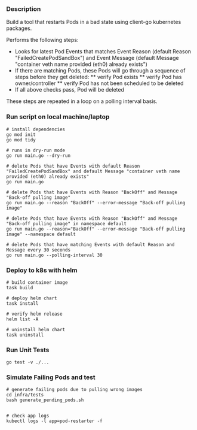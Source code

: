 ### Description

Build a tool that restarts Pods in a bad state using client-go kubernetes packages.

Performs the following steps:
* Looks for latest Pod Events that matches Event Reason (default Reason "FailedCreatePodSandBox") and Event Message (default Message "container veth name provided (eth0) already exists")
* If there are matching Pods, these Pods will go through a sequence of steps before they get deleted:
** verify Pod exists
** verify Pod has owner/controller
** verify Pod has not been scheduled to be deleted
* If all above checks pass, Pod will be deleted

These steps are repeated in a loop on a polling interval basis.


### Run script on local machine/laptop

```
# install dependencies
go mod init
go mod tidy

# runs in dry-run mode
go run main.go --dry-run

# delete Pods that have Events with default Reason "FailedCreatePodSandBox" and default Message "container veth name provided (eth0) already exists"
go run main.go

# delete Pods that have Events with Reason "BackOff" and Message "Back-off pulling image"
go run main.go --reason "BackOff" --error-message "Back-off pulling image"

# delete Pods that have Events with Reason "BackOff" and Message "Back-off pulling image" in namespace default
go run main.go --reason="BackOff" --error-message "Back-off pulling image" --namespace default

# delete Pods that have matching Events with default Reason and Message every 30 seconds
go run main.go --polling-interval 30
```

### Deploy to k8s with helm

```
# build container image
task build

# deploy helm chart
task install

# verify helm release
helm list -A

# uninstall helm chart
task uninstall
```

### Run Unit Tests 

```
go test -v ./...
```

### Simulate Failing Pods and test 

```
# generate failing pods due to pulling wrong images
cd infra/tests
bash generate_pending_pods.sh


# check app logs
kubectl logs -l app=pod-restarter -f
```